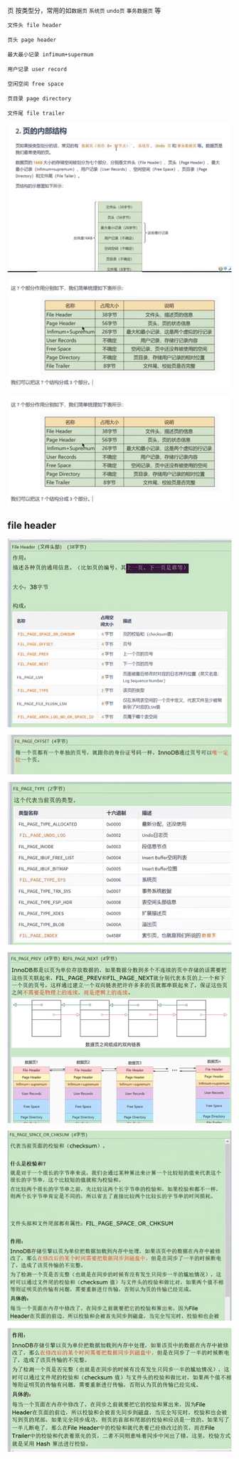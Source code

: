 页 按类型分，常用的如`数据页` `系统页` `undo页` `事务数据页` 等

    文件头 file header
    
    页头 page header
    
    最大最小记录 infimum+supermum
    
    用户记录 user record
    
    空闲空间 free space
    
    页目录 page directory
    
    文件尾 file trailer

![img_49.png](img_49.png)

![img_50.png](img_50.png)

![img_51.png](img_51.png)

file header
---
![img_52.png](img_52.png)

![img_53.png](img_53.png)

![img_54.png](img_54.png)

![img_55.png](img_55.png)

![img_56.png](img_56.png)

![img_57.png](img_57.png)